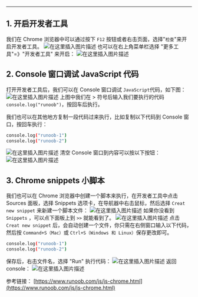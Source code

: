 


--------------
##  1. 开启开发者工具

我们在 Chrome 浏览器中可以通过按下 `F12` 按钮或者右击页面，选择"`检查`"来开启开发者工具。
![在这里插入图片描述](https://i-blog.csdnimg.cn/blog_migrate/cc1cc11349205c15acbf2ad70664b9db.png)
也可以在右上角菜单栏选择 "更多工具"=》"开发者工具" 来开启：
![在这里插入图片描述](https://i-blog.csdnimg.cn/blog_migrate/fde2e32c3cb4596f58e6240b946dabd0.png)
##  2. Console 窗口调试 JavaScript 代码
打开开发者工具后，我们可以在 Console 窗口调试 `JavaScript`代码，如下图：
![在这里插入图片描述](https://i-blog.csdnimg.cn/blog_migrate/846ec1a8dd55dc2d0a7364d16974c6ec.png)
上图中我们在 > 符号后输入我们要执行的代码 `console.log("runoob")`，按回车后执行。

我们也可以在其他地方复制一段代码过来执行，比如复制以下代码到 Console 窗口，按回车执行：

```bash
console.log("runoob-1")
console.log("runoob-2")
```
![在这里插入图片描述](https://i-blog.csdnimg.cn/blog_migrate/3b69f1872e385d94308799048a1455b6.png)
清空 Console 窗口到内容可以按以下按钮：
![在这里插入图片描述](https://i-blog.csdnimg.cn/blog_migrate/869836f6d6c8a31b5ffcbecd90f6bb98.png)
##  3. Chrome snippets 小脚本
我们也可以在 Chrome 浏览器中创建一个脚本来执行，在开发者工具中点击 Sources 面板，选择 Snippets 选项卡，在导航器中右击鼠标，然后选择 `Creat new snippet` 来新建一个脚本文件：
![在这里插入图片描述](https://i-blog.csdnimg.cn/blog_migrate/861738d18eaf92d95251b1c9647873a5.png)
如果你没看到 `Snippets` ，可以点下面板上到 `>>` 就能看到了。
![在这里插入图片描述](https://i-blog.csdnimg.cn/blog_migrate/dabdcb4992f2cb69b3106498aefaf4e2.png)
点击 `Creat new snippet` 后，会自动创建一个文件，你只需在右侧窗口输入以下代码，然后按 `Command+S（Mac）`或 `Ctrl+S（Windows 和 Linux）`保存更改即可。

```bash
console.log("runoob-1")
console.log("runoob-2")
```
保存后，右击文件名，选择 "Run" 执行代码：
![在这里插入图片描述](https://i-blog.csdnimg.cn/blog_migrate/a14ace8207ded97eb378f7e7cd48e33f.png)
返回console：
![在这里插入图片描述](https://i-blog.csdnimg.cn/blog_migrate/df2cb21c518981b0d5c39f25d3aafe0a.png)

参考链接：
[https://www.runoob.com/js/js-chrome.html](https://www.runoob.com/js/js-chrome.html)
